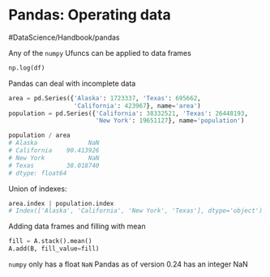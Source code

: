 # Pandas: Operating data
#DataScience/Handbook/pandas


Any of the `numpy` Ufuncs can be applied to data frames
```python
np.log(df)
```


Pandas can deal with incomplete data
```python
area = pd.Series({'Alaska': 1723337, 'Texas': 695662,
                  'California': 423967}, name='area')
population = pd.Series({'California': 38332521, 'Texas': 26448193,
                        'New York': 19651127}, name='population')

population / area
# Alaska              NaN
# California    90.413926
# New York            NaN
# Texas         38.018740
# dtype: float64
```

Union of indexes:
```python
area.index | population.index
# Index(['Alaska', 'California', 'New York', 'Texas'], dtype='object')
```


Adding data frames and filling with mean
```python
fill = A.stack().mean()
A.add(B, fill_value=fill)
```


`numpy` only has a float `NaN`
Pandas as of version 0.24 has an integer NaN

